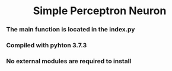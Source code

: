 <h1 align="center">Simple Perceptron Neuron</h1>
<h3>The main function is located in the index.py</h3>
<h3>Compiled with pyhton 3.7.3</h3>
<h3>No external modules are required to install</h3>

